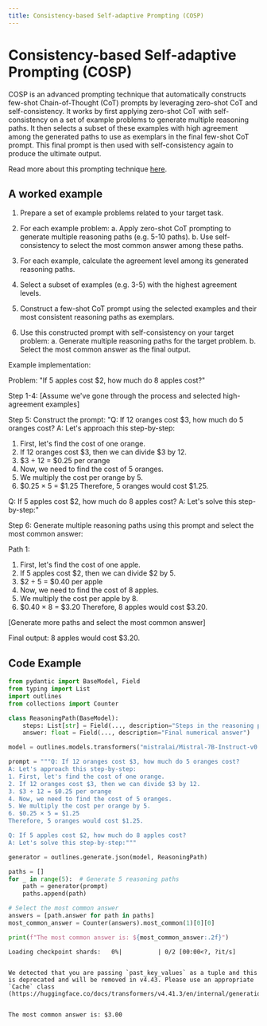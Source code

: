 ```yaml
---
title: Consistency-based Self-adaptive Prompting (COSP)
---
```


# Consistency-based Self-adaptive Prompting (COSP)


COSP is an advanced prompting technique that automatically constructs few-shot Chain-of-Thought (CoT) prompts by leveraging zero-shot CoT and self-consistency. It works by first applying zero-shot CoT with self-consistency on a set of example problems to generate multiple reasoning paths. It then selects a subset of these examples with high agreement among the generated paths to use as exemplars in the final few-shot CoT prompt. This final prompt is then used with self-consistency again to produce the ultimate output.
    
Read more about this prompting technique [here](https://arxiv.org/abs/2406.06608).
## A worked example


1. Prepare a set of example problems related to your target task.

2. For each example problem:
   a. Apply zero-shot CoT prompting to generate multiple reasoning paths (e.g. 5-10 paths).
   b. Use self-consistency to select the most common answer among these paths.

3. For each example, calculate the agreement level among its generated reasoning paths.

4. Select a subset of examples (e.g. 3-5) with the highest agreement levels.

5. Construct a few-shot CoT prompt using the selected examples and their most consistent reasoning paths as exemplars.

6. Use this constructed prompt with self-consistency on your target problem:
   a. Generate multiple reasoning paths for the target problem.
   b. Select the most common answer as the final output.

Example implementation:

Problem: "If 5 apples cost $2, how much do 8 apples cost?"

Step 1-4: [Assume we've gone through the process and selected high-agreement examples]

Step 5: Construct the prompt:
"Q: If 12 oranges cost $3, how much do 5 oranges cost?
A: Let's approach this step-by-step:
1. First, let's find the cost of one orange.
2. If 12 oranges cost $3, then we can divide $3 by 12.
3. $3 ÷ 12 = $0.25 per orange
4. Now, we need to find the cost of 5 oranges.
5. We multiply the cost per orange by 5.
6. $0.25 × 5 = $1.25
Therefore, 5 oranges would cost $1.25.

Q: If 5 apples cost $2, how much do 8 apples cost?
A: Let's solve this step-by-step:"

Step 6: Generate multiple reasoning paths using this prompt and select the most common answer:

Path 1:
1. First, let's find the cost of one apple.
2. If 5 apples cost $2, then we can divide $2 by 5.
3. $2 ÷ 5 = $0.40 per apple
4. Now, we need to find the cost of 8 apples.
5. We multiply the cost per apple by 8.
6. $0.40 × 8 = $3.20
Therefore, 8 apples would cost $3.20.

[Generate more paths and select the most common answer]

Final output: 8 apples would cost $3.20.
    
## Code Example






```python
from pydantic import BaseModel, Field
from typing import List
import outlines
from collections import Counter

class ReasoningPath(BaseModel):
    steps: List[str] = Field(..., description="Steps in the reasoning process")
    answer: float = Field(..., description="Final numerical answer")

model = outlines.models.transformers("mistralai/Mistral-7B-Instruct-v0.1", device="cuda")

prompt = """Q: If 12 oranges cost $3, how much do 5 oranges cost?
A: Let's approach this step-by-step:
1. First, let's find the cost of one orange.
2. If 12 oranges cost $3, then we can divide $3 by 12.
3. $3 ÷ 12 = $0.25 per orange
4. Now, we need to find the cost of 5 oranges.
5. We multiply the cost per orange by 5.
6. $0.25 × 5 = $1.25
Therefore, 5 oranges would cost $1.25.

Q: If 5 apples cost $2, how much do 8 apples cost?
A: Let's solve this step-by-step:"""

generator = outlines.generate.json(model, ReasoningPath)

paths = []
for _ in range(5):  # Generate 5 reasoning paths
    path = generator(prompt)
    paths.append(path)

# Select the most common answer
answers = [path.answer for path in paths]
most_common_answer = Counter(answers).most_common(1)[0][0]

print(f"The most common answer is: ${most_common_answer:.2f}")
```


    Loading checkpoint shards:   0%|          | 0/2 [00:00<?, ?it/s]


    We detected that you are passing `past_key_values` as a tuple and this is deprecated and will be removed in v4.43. Please use an appropriate `Cache` class (https://huggingface.co/docs/transformers/v4.41.3/en/internal/generation_utils#transformers.Cache)


    The most common answer is: $3.00

